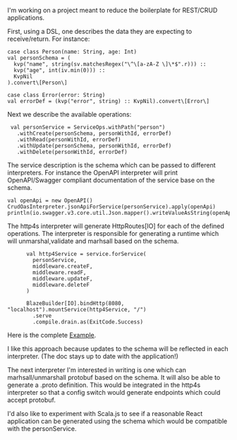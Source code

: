 I'm working on a project meant to reduce the boilerplate for REST/CRUD applications.

First, using a DSL, one describes the data they are expecting to receive/return.  For instance:

```
case class Person(name: String, age: Int)
val personSchema = (
  kvp("name", string(sv.matchesRegex("\^\[a-zA-Z \]\*$".r))) ::
  kvp("age", int(iv.min(0))) ::
  KvpNil
).convert\[Person\]

case class Error(error: String)
val errorDef = (kvp("error", string) :: KvpNil).convert\[Error\]
```

Next we describe the available operations:  
```
 val personService = ServiceOps.withPath("person")
   .withCreate(personSchema, personWithId, errorDef)
   .withRead(personWithId, errorDef)
   .withUpdate(personSchema, personWithId, errorDef)
   .withDelete(personWithId, errorDef)
```

The service description is the schema which can be passed to different interpreters.  For instance the OpenAPI interpreter will print OpenAPI/Swagger compliant documentation of the service base on the schema.

```
val openApi = new OpenAPI() 
CrudOasInterpreter.jsonApiForService(personService).apply(openApi)
println(io.swagger.v3.core.util.Json.mapper().writeValueAsString(openApi)
```

The http4s interpreter will generate HttpRoutes\[IO\] for each of the defined operations.  The interpreter is responsible 
for generating a runtime which will unmarshal,validate and marhsall based on the schema.
```
      val http4Service = service.forService(
        personService,
        middleware.createF,
        middleware.readF,
        middleware.updateF,
        middleware.deleteF
      )

      BlazeBuilder[IO].bindHttp(8080, "localhost").mountService(http4Service, "/")
        .serve
        .compile.drain.as(ExitCode.Success)
```

Here is the complete [Example](https://github.com/OleTraveler/bones/blob/master/examples/src/main/scala/com/bones/PersonEndpoint.scala).

I like this approach because updates to the schema will be reflected in each interpreter.
(The doc stays up to date with the application!)

The next interpreter I'm interested in writing is one which can marhsall/unmarshall protobuf based on the schema.
It will also be able to generate a .proto definition.  This would be integrated in the http4s 
interpreter so that a config switch would generate endpoints which could accept protobuf.

I'd also like to experiment with Scala.js to see if a reasonable React application
can be generated using the schema which would be compatible with the personService.

